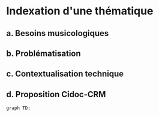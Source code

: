 # Indexation d'une thématique

## a. Besoins musicologiques

## b. Problématisation

## c. Contextualisation technique

## d. Proposition Cidoc-CRM


```mermaid
graph TD;



```
